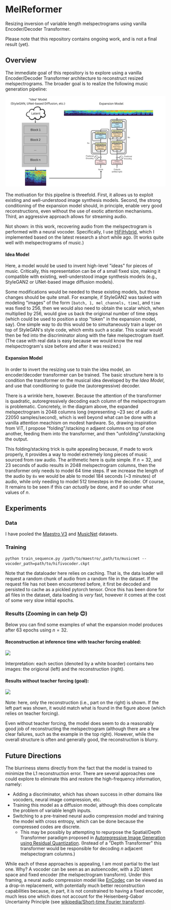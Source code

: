 # MelReformer

Resizing inversion of variable length melspectrograms using vanilla Encoder/Decoder Transformer.

Please note that this repository contains ongoing work, and is not a final result (yet).

## Overview

The immediate goal of this repository is to explore using a vanilla Encoder/Decoder Transformer architecture
to reconstruct resized melspectrograms. The broader goal is to realize the following music generation
pipeline:

![](/assets/Music%20Pipeline.png)

The motivation for this pipeline is threefold. First, it allows us to exploit existing
and well-understood image synthesis models. Second, the strong conditioning of the expansion
model should, in principle, enable very good reconstructions, even without the use of exotic attention
mechanisms. Third, an aggressive approach allows for streaming audio.

Not shown: in this work, recovering audio from the melspectrogram is performed with a neural vocoder.
Specifically, I use [HiFiHybrid](https://github.com/TariqAHassan/HiFiHybrid), which I implemented based on the
latest research a short while ago. (It works quite well with melspectrograms of music.)

#### Idea Model

Here, a model would be used to invent high-level "ideas" for pieces of music.
Critically, this representation can be of a small fixed size, making it compatible
with existing, well-understood image synthesis models (e.g., StyleGAN2 or UNet-based image diffusion models).

Some modifications would be needed to these existing models, but those changes should be quite small.
For example, if StyleGAN2 was tasked with modeling "images" of the form `[batch, 1, mel_channels, time]`,
and `time` was fixed to 256, then we would also need to obtain the scalar which, when multiplied by 256, 
would give us back the origional number of time steps (which could be used to position a stop "token" in the expansion model, say).
One simple way to do this would be to simultaneously train a layer on top of StyleGAN's style code, which emits 
such a scalar. This scalar would then be fed into the discriminator along with the fake melspectrogram itself. 
(The case with real data is easy because we would know the real melspectrogram's size before and after it was resized.)

#### Expansion Model

In order to invert the resizing use to train the idea model, an encoder/decoder transformer
can be trained. The basic structure here is to condition the transformer on the musical
idea developed by the _Idea Model_, and use that conditioning to guide the (autoregressive) decoder.

There is a wrinkle here, however. Because the attention of the transformer is quadratic,
autoregressively decoding each column of the melspectrogram is problematic. Concretely, in the diagram above,
the expanded melspectrogram is 2048 columns long (representing ~23 sec of audio at 22050 samples/second),
which is well beyond what can be done with a vanilla attention meachism on modest hardware. 
So, drawing inspiration from ViT, I propose "folding"/stacking $n$ adjaent columns on top of one another,
feeding them into the transformer, and then "unfolding"/unstacking the output. 

This folding/stacking trick is quite appealing because, if made to work properly, it provides
a way to model extremely long pieces of music sourced from raw audio. The arithmetic here
is quite simple. If $n=32$, and 23 seconds of audio results in 2048 melspectrogram columns, then
the transformer only needs to model 64 time steps. If we increase the length of the audio by `8x`
we would be able to model 184 seconds (~3 minutes) of audio, while only needing to model 512 timesteps
in the decoder. Of course, It remains to be seen if this can _actually_ be done, and if so under what
values of $n$.

## Experiments

### Data

I have pooled the [Maestro V3](https://magenta.tensorflow.org/datasets/maestro) and 
[MusicNet](https://zenodo.org/record/5120004#.Y18uZi0r0YI) datasets.

### Training

```shell
python train_sequence.py /path/to/maestro/,path/to/musicnet --vocoder_path=path/to/hifivocoder.ckpt
```

Note that the dataloader here relies on caching. That is, the data loader will request
a random chunk of audio from a random file in the dataset. If the request file has not been 
encountered before, it first be decoded and persisted to cache as a pickled pytorch tensor.
Once this has been done for all files in the dataset, data loading is *very* fast, 
however it comes at the cost of some very slow initial epochs.

### Results (Zooming in can help 😊)

Below you can find some examples of what the expansion model produces after 63 epochs
using $n=32$.

#### Reconstruction at inference time with teacher forcing enabled:

![](/assets/epoch_recon_63.png)

Interpretation: each section (denoted by a white boarder) contains two images: the origional (left)
and the reconstruction (right).

#### Results without teacher forcing (goal):

![](/assets/epoch_condn_63.png)

Note: here, only the reconstruction (i.e., part on the right) is shown. If the left part
was shown, it would match what is found in the figure above (which relies on teacher forcing).

Even without teacher forcing, the model does seem to do a reasonably good job of reconstructing the melspectrogram
(although there are a few clear failures, such as the example in the top right). However, while the overall
structure is often and generally good, the reconstruction is blurry. 

## Future Directions

The blurriness stems directly from the fact that the model is trained to minimize the L1 reconstruction error. 
There are several approaches one could explore to eliminate this and restore the high-frequency information, namely:

  * Adding a discriminator, which has shown success in other domains like vocoders, neural image compression, etc.
  * Training this model as a diffusion model, although this does complicate the problem of variable length inputs.
  * Switching to a pre-trained neural audio compression model and training the model with cross entropy, which
    can be done because the compressed codes are discrete.
       * This may be possibly by attempting to repurpose the Spatial/Depth Transformer paradigm proposed in
         [Autoregressive Image Generation using Residual Quantization](https://arxiv.org/abs/2203.01941). (Instead of 
       a "Depth Transformer" this transformer would be responsible for decoding $n$ adjacent melspectogram columns.)

While each of these approaches is appealing, I am most partial to the last one.
Why? A vocoder can be seen as an autoencoder, with a 2D latent space and fixed encoder (the melspectrogram transform). 
Under this framing, a neural audio compression model like [EnCodec](https://github.com/facebookresearch/encodec) 
can be viewed as a drop-in replacement, with potentially much better reconstruction capabilities because, in part, 
it is not constrained to having a fixed encoder, much less one which does not account for the Heisenberg-Gabor Uncertainty Principle
(see [wikipedia/Short-time Fourier transform](https://en.wikipedia.org/wiki/Short-time_Fourier_transform)).
